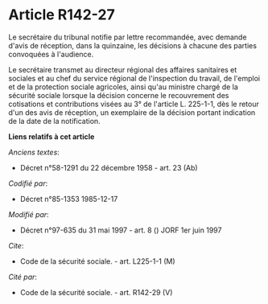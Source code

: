 # Article R142-27

Le secrétaire du tribunal notifie par lettre recommandée, avec demande d'avis de réception, dans la quinzaine, les décisions
à chacune des parties convoquées à l'audience. 

Le secrétaire transmet au directeur régional des affaires sanitaires et sociales et au chef du service régional de
l'inspection du travail, de l'emploi et de la protection sociale agricoles, ainsi qu'au ministre chargé de la sécurité
sociale lorsque la décision concerne le recouvrement des cotisations et contributions visées au 3° de l'article L. 225-1-1,
dès le retour d'un des avis de réception, un exemplaire de la décision portant indication de la date de la notification.

**Liens relatifs à cet article**

_Anciens textes_:

  - Décret n°58-1291 du 22 décembre 1958 - art. 23 (Ab)

_Codifié par_:

  - Décret n°85-1353 1985-12-17

_Modifié par_:

  - Décret n°97-635 du 31 mai 1997 - art. 8 () JORF 1er juin 1997

_Cite_:

  - Code de la sécurité sociale. - art. L225-1-1 (M)

_Cité par_:

  - Code de la sécurité sociale. - art. R142-29 (V)
